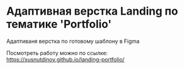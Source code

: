 # Адаптивная верстка Landing по тематике 'Portfolio'

Адаптиваня верстка по готовому шаблону в Figma

Посмотреть работу можно по ссылке: https://xusnutdinov.github.io/landing-portfolio/
